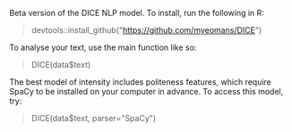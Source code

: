 Beta version of the DICE NLP model. To install, run the following in R:

> devtools::install_github("https://github.com/myeomans/DICE")

To analyse your text, use the main function like so:

> DICE(data$text)

The best model of intensity includes politeness features, which require SpaCy to be installed on your computer in advance. To access this model, try:

> DICE(data$text, parser="SpaCy")


